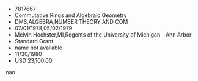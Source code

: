 
* 7817667
* Commutative Rings and Algebraic Geometry
* DMS,ALGEBRA,NUMBER THEORY,AND COM
* 07/01/1978,05/02/1979
* Melvin Hochster,MI,Regents of the University of Michigan - Ann Arbor
* Standard Grant
*   name not available
* 11/30/1980
* USD 23,100.00

nan
